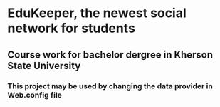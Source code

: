# EduKeeper, the newest social network for students

## Course work for bachelor dergree in Kherson State University

### This project may be used by changing the data provider in Web.config file

